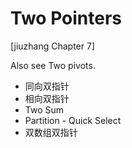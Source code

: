 <extoc></extoc>

# Two Pointers

[jiuzhang Chapter 7]

Also see Two pivots.

- 同向双指针
- 相向双指针
- Two Sum
- Partition - Quick Select
- 双数组双指针